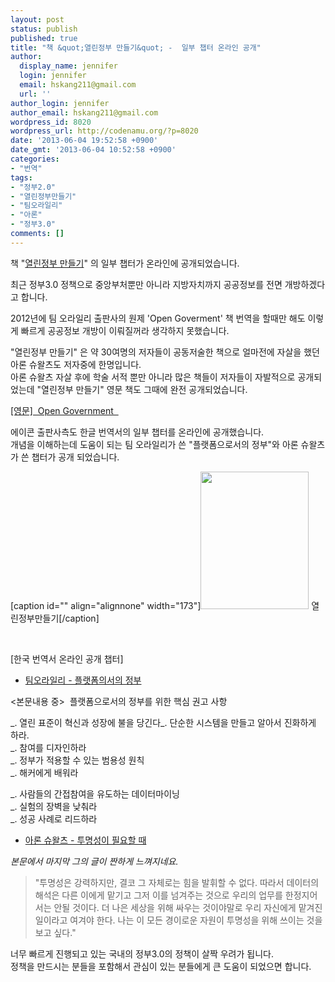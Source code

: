 ```yaml
---
layout: post
status: publish
published: true
title: "책 &quot;열린정부 만들기&quot; -  일부 챕터 온라인 공개"
author:
  display_name: jennifer
  login: jennifer
  email: hskang211@gmail.com
  url: ''
author_login: jennifer
author_email: hskang211@gmail.com
wordpress_id: 8020
wordpress_url: http://codenamu.org/?p=8020
date: '2013-06-04 19:52:58 +0900'
date_gmt: '2013-06-04 10:52:58 +0900'
categories:
- "번역"
tags:
- "정부2.0"
- "열린정부만들기"
- "팀오라일리"
- "아론"
- "정부3.0"
comments: []
---
```

<p>책 "<a title="열린정부만들기" href="http://www.yes24.com/24/goods/6291770" target="_blank">열린정부 만들기</a>" 의 일부 챕터가 온라인에 공개되었습니다.</p>
<p>최근 정부3.0 정책으로 중앙부처뿐만 아니라 지방자치까지 공공정보를 전면 개방하겠다고 합니다.</p>
<p>2012년에 팀 오라일리 출판사의 원제 'Open Goverment' 책 번역을 할때만 해도 이렇게 빠르게 공공정보 개방이 이뤄질꺼라 생각하지 못했습니다.</p>
<p>"열린정부 만들기" 은 약 30여명의 저자들이 공동저술한 책으로 얼마전에 자살을 했던 아론 슈왈츠도 저자중에 한명입니다.<br />
아론 슈왈츠 자살 후에 학술 서적 뿐만 아니라 많은 책들이 저자들이 자발적으로 공개되었는데 "열린정부 만들기" 영문 책도 그때에 완전 공개되었습니다.</p>
<p><a title="열린정부만들기 영문 원본책" href="https://github.com/oreillymedia/open_government" target="_blank">[영문]  Open Government  </a></p>
<p>에이콘 출판사측도 한글 번역서의 일부 챕터를 온라인에 공개했습니다.<br />
개념을 이해하는데 도움이 되는 팀 오라일리가 쓴 "플랫폼으로서의 정부"와 아론 슈왈츠가 쓴 챕터가 공개 되었습니다.</p>
<p>[caption id="" align="alignnone" width="173"]<img alt="" src="http://image.yes24.com/momo/TopCate169/MidCate05/16849446.jpg" width="173" height="220" /> 열린정부만들기[/caption]</p>
<p>&nbsp;</p>
<p>[한국 번역서 온라인 공개 챕터]</p>
<ul>
<li><a href="http://www.scribd.com/doc/145577100/%EC%97%B4%EB%A6%B0-%EC%A0%95%EB%B6%80-%EB%A7%8C%EB%93%A4%EA%B8%B0-2%EC%9E%A5-%ED%8C%80-%EC%98%A4%EB%9D%BC%EC%9D%BC%EB%A6%AC" target="_blank">팀오라일리 - 플랫폼의서의 정부</a></li>
</ul>
<p>&lt;본문내용 중&gt;  플랫폼으로서의 정부를 위한 핵심 권고 사항</p>
<p>_. 열린 표준이 혁신과 성장에 불을 당긴다_. 단순한 시스템을 만들고 알아서 진화하게 하라.<br />
_. 참여를 디자인하라<br />
_. 정부가 적용할 수 있는 범용성 원칙<br />
_. 해커에게 배워라</p>
<p>_. 사람들의 간접참여을 유도하는 데이터마이닝<br />
_. 실험의 장벽을 낮춰라<br />
_. 성공 사례로 리드하라</p>
<ul>
<li><a href="http://www.scribd.com/doc/145577213/%EC%97%B4%EB%A6%B0-%EC%A0%95%EB%B6%80-%EB%A7%8C%EB%93%A4%EA%B8%B0-25%EC%9E%A5-%EC%95%84%EB%A1%A0-%EC%8A%88%EC%99%80%EC%B8%A0" target="_blank">아론 슈왈츠 - 투명성이 필요할 때</a></li>
</ul>
<p><em id="__mceDel">본문에서 마지막 그의 글이 짠하게 느껴지네요.</em></p>
<blockquote><p>"투명성은 강력하지만, 결코 그 자체로는 힘을 발휘할 수 없다. 따라서 데이터의 해석은 다른 이에게 맡기고 그저 이를 넘겨주는 것으로 우리의 업무를 한정지어서는 안될 것이다. 더 나은 세상을 위해 싸우는 것이야말로 우리 자신에게 맡겨진 일이라고 여겨야 한다. 나는 이 모든 경이로운 자원이 투명성을 위해 쓰이는 것을 보고 싶다."</p></blockquote>
<p>너무 빠르게 진행되고 있는 국내의 정부3.0의 정책이 살짝 우려가 됩니다.<br />
정책을 만드시는 분들을 포함해서 관심이 있는 분들에게 큰 도움이 되었으면 합니다.</p>
